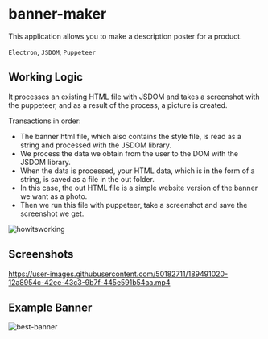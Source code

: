 # banner-maker

This application allows you to make a description poster for a product.

`Electron`, `JSDOM`, `Puppeteer`

## Working Logic

It processes an existing HTML file with JSDOM and takes a screenshot with the puppeteer, and as a result of the process, a picture is created.

Transactions in order:
- The banner html file, which also contains the style file, is read as a string and processed with the JSDOM library. 
- We process the data we obtain from the user to the DOM with the JSDOM library. 
- When the data is processed, your HTML data, which is in the form of a string, is saved as a file in the out folder.
- In this case, the out HTML file is a simple website version of the banner we want as a photo. 
- Then we run this file with puppeteer, take a screenshot and save the screenshot we get.

![howitsworking](https://user-images.githubusercontent.com/50182711/191128760-f418ccda-77a7-40db-9c58-1d677c07ccf0.jpg)

## Screenshots

https://user-images.githubusercontent.com/50182711/189491020-12a8954c-42ee-43c3-9b7f-445e591b54aa.mp4

## Example Banner

![best-banner](https://user-images.githubusercontent.com/50182711/189492128-48cff88f-6caf-466e-9207-6efd7d2b8046.jpg)
